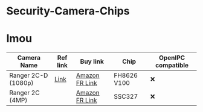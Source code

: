 # Security-Camera-Chips

# Imou
| Camera Name         | Ref link           | Buy link  | Chip | OpenIPC compatible|
| -------------       |------------- |-------------|----- | --|
| Ranger 2C-D (1080p) | [Link](https://www.imoulife.com/fr/product/detail/Ranger2c)      | [Amazon FR Link](https://www.amazon.fr/gp/product/B08X6DCJT2/ref=ppx_yo_dt_b_asin_title_o00_s00?ie=UTF8&psc=1) | FH8626 V100|❌|
| Ranger 2C (4MP)     | []()           |   [Amazon FR Link](https://www.amazon.fr/gp/product/B095Y1JNHG/ref=ppx_yo_dt_b_asin_title_o00_s00?ie=UTF8&psc=1) | SSC327|❌|
